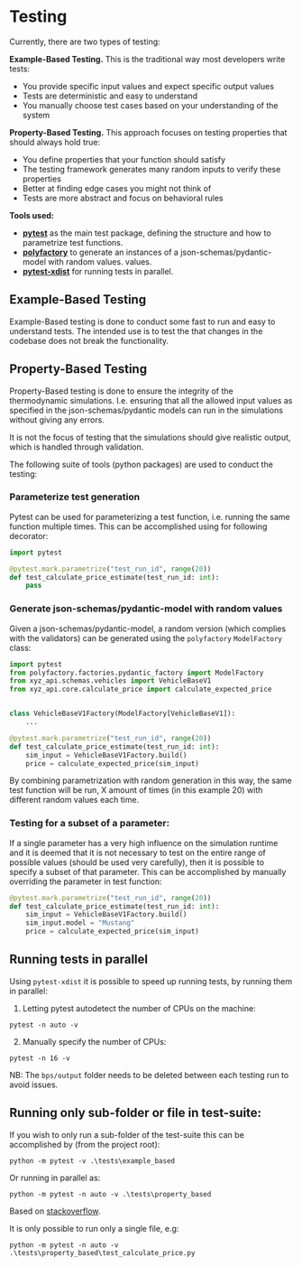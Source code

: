 # Testing

Currently, there are two types of testing:

**Example-Based Testing.** This is the traditional way most developers write tests:

- You provide specific input values and expect specific output values
- Tests are deterministic and easy to understand
- You manually choose test cases based on your understanding of the system

**Property-Based Testing.** This approach focuses on testing properties that should always hold true:

- You define properties that your function should satisfy
- The testing framework generates many random inputs to verify these properties
- Better at finding edge cases you might not think of
- Tests are more abstract and focus on behavioral rules

**Tools used:**

- **[pytest](https://docs.pytest.org/en/stable/)** as the main test package, defining the structure and how to parametrize test functions.
- **[polyfactory](https://polyfactory.litestar.dev/latest/)** to generate an instances of a json-schemas/pydantic-model with random values.
  values.
- **[pytest-xdist](https://pytest-xdist.readthedocs.io/en/stable/)** for running tests in parallel.

## Example-Based Testing

Example-Based testing is done to conduct some fast to run and easy to understand tests. The intended use is to test the that changes in the codebase does not break the functionality.

## Property-Based Testing

Property-Based testing is done to ensure the integrity of the thermodynamic simulations. I.e. ensuring that all the allowed input values as specified in the
json-schemas/pydantic models can run in the simulations without giving any errors.

It is not the focus of testing that the simulations should give realistic output, which is handled through validation.

The following suite of tools (python packages) are used to conduct the testing:

### Parameterize test generation

Pytest can be used for parameterizing a test function, i.e. running the same function multiple times.
This can be accomplished using for following decorator:

```python
import pytest

@pytest.mark.parametrize("test_run_id", range(20))
def test_calculate_price_estimate(test_run_id: int):
    pass
```

### Generate json-schemas/pydantic-model with random values

Given a json-schemas/pydantic-model, a random version (which complies with the validators) can be generated
using the `polyfactory` `ModelFactory` class:

```python
import pytest
from polyfactory.factories.pydantic_factory import ModelFactory
from xyz_api.schemas.vehicles import VehicleBaseV1
from xyz_api.core.calculate_price import calculate_expected_price


class VehicleBaseV1Factory(ModelFactory[VehicleBaseV1]):
    ...

@pytest.mark.parametrize("test_run_id", range(20))
def test_calculate_price_estimate(test_run_id: int):
    sim_input = VehicleBaseV1Factory.build()
    price = calculate_expected_price(sim_input)

```

By combining parametrization with random generation in this way, the same test function will be run, X amount of times
(in this example 20) with different random values each time.

### Testing for a subset of a parameter:

If a single parameter has a very high influence on the simulation runtime and it is deemed that it is not necessary
to test on the entire range of possible values (should be used very carefully), then it is possible to specify a
subset of that parameter. This can be accomplished by manually overriding the parameter in test function:

```python
@pytest.mark.parametrize("test_run_id", range(20))
def test_calculate_price_estimate(test_run_id: int):
    sim_input = VehicleBaseV1Factory.build()
    sim_input.model = "Mustang"
    price = calculate_expected_price(sim_input)
```

## Running tests in parallel

Using `pytest-xdist` it is possible to speed up running tests, by running them in parallel:

1. Letting pytest autodetect the number of CPUs on the machine:

```shell
pytest -n auto -v
```

2. Manually specify the number of CPUs:

```shell
pytest -n 16 -v
```

NB: The `bps/output` folder needs to be deleted between each testing run to avoid issues.

## Running only sub-folder or file in test-suite:

If you wish to only run a sub-folder of the test-suite this can be accomplished by (from the project root):

```shell
python -m pytest -v .\tests\example_based
```

Or running in parallel as:

```shell
python -m pytest -n auto -v .\tests\property_based
```

Based on [stackoverflow](https://stackoverflow.com/questions/42996270/change-pytest-rootdir).

It is only possible to run only a single file, e.g:

```shell
python -m pytest -n auto -v .\tests\property_based\test_calculate_price.py
```
